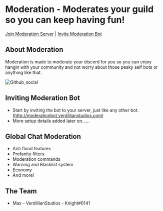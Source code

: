 # Moderation - Moderates your guild so you can keep having fun!


[Join Moderation Server](http://moderation.verdillianstudios.com) | 
[Invite Moderation Bot](http://moderationbot.verdillianstudios.com)

## About Moderation
Moderation is made to moderate your discord for you so you can enjoy hangin with your community and not worry about those pesky self bots or anything like that.

![Github_social](LINK)

## Inviting Moderation Bot
- Start by inviting the bot to your server, just like any other bot. 
  (http://moderationbot.verdillianstudios.com)
- More setup details added later on......

## Global Chat Moderation
- Anti flood features
- Profanity filters
- Moderation commands
- Warning and Blacklist system
- Economy
- And more!

## The Team
- Max - VerdillianStudios - Knight#0141
